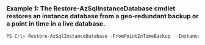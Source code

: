 ### Example 1: The Restore-AzSqlInstanceDatabase cmdlet restores an instance database from a geo-redundant backup or a point in time in a live database.
```powershell
PS C:\> Restore-AzSqlInstanceDatabase -FromPointInTimeBackup  -InstanceName managedInstance1 -Name Database01 -PointInTime UTCDateTime -ResourceGroupName ResourceGroup01 -TargetInstanceDatabaseName Database01_restored
```

